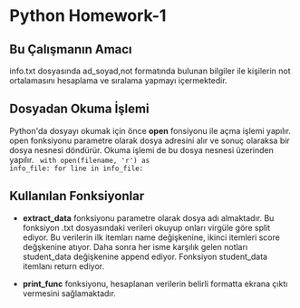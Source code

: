 # Python Homework-1
## Bu Çalışmanın Amacı
info.txt dosyasında ad_soyad,not formatında bulunan bilgiler ile kişilerin not ortalamasını hesaplama ve sıralama yapmayı içermektedir.
## Dosyadan Okuma İşlemi
Python'da dosyayı okumak için önce **open** fonsiyonu ile açma işlemi yapılır. open fonksiyonu parametre olarak dosya adresini alır ve sonuç olaraksa bir dosya nesnesi döndürür. Okuma işlemi de bu dosya nesnesi üzerinden yapılır.
<code> with open(filename, 'r') as info_file:
		for line in info_file: </code>
## Kullanılan Fonksiyonlar 
* **extract_data** fonksiyonu parametre olarak dosya adı almaktadır. Bu fonksiyon .txt dosyasındaki verileri okuyup onları virgüle göre split ediyor. Bu verilerin ilk itemları name değişkenine, ikinci itemleri score değşkenine atıyor. Daha sonra her isme karşılık gelen notları student_data değişkenine append ediyor. Fonksiyon student_data itemlanı return ediyor. 

* **print_func** fonksiyonu, hesaplanan verilerin belirli formatta ekrana çıktı vermesini sağlamaktadır.

